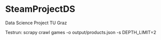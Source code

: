 # SteamProjectDS
Data Science Project TU Graz

Testrun: scrapy crawl games -o output/products.json -s DEPTH_LIMIT=2
